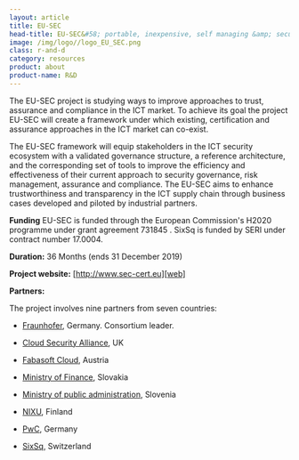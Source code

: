 ```yaml
---
layout: article
title: EU-SEC
head-title: EU-SEC&#58; portable, inexpensive, self managing &amp; secure cloud
image: /img/logo//logo_EU_SEC.png
class: r-and-d
category: resources
product: about
product-name: R&D
---
```


The EU-SEC project is studying ways to improve approaches to trust, assurance and compliance in the ICT market. To achieve its goal the project EU-SEC will create a framework under which existing, certification and assurance approaches in the ICT market can co-exist.

The EU-SEC framework will equip stakeholders in the ICT security ecosystem with a validated governance structure, a reference architecture, and the corresponding set of tools to improve the efficiency and effectiveness of their current approach to security governance, risk management, assurance and compliance. The EU-SEC aims to enhance trustworthiness and transparency in the ICT supply chain through business cases developed and piloted by industrial partners. 

**Funding** EU-SEC is funded through the European Commission's H2020
  programme under grant agreement 731845 . SixSq is funded by SERI under contract number 17.0004.

**Duration:** 36 Months (ends 31 December 2019) 

**Project website:** [http://www.sec-cert.eu][web]

**Partners:** 

The project involves nine partners from seven countries:

- [Fraunhofer](https://www.fraunhofer.de), Germany. Consortium leader.

- [Cloud Security Alliance](https://cloudsecurityalliance.org), UK

- [Fabasoft Cloud](https://www.fabasoft.com/en/), Austria 

- [Ministry of Finance](http://www.finance.gov.sk/en/), Slovakia

- [Ministry of public administration](http://www.mju.gov.si/en/), Slovenia

- [NIXU](https://www.nixu.com), Finland 

- [PwC](http://www.pwc.de/en/), Germany

- [SixSq](http://sixsq.com), Switzerland 

[web]: http://www.sec-cert.eu







